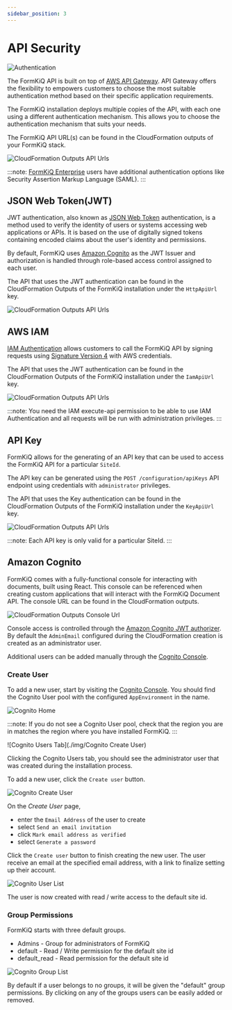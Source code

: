 ```yaml
---
sidebar_position: 3
---
```


# API Security

![Authentication](./img/formkiq_authentication.png)

The FormKiQ API is built on top of [AWS API Gateway](https://aws.amazon.com/api-gateway/). API Gateway offers the flexibility to empowers customers to choose the most suitable authentication method based on their specific application requirements. 

The FormKiQ installation deploys multiple copies of the API, with each one using a different authentication mechanism. This allows you to choose the authentication mechanism that suits your needs.

The FormKiQ API URL(s) can be found in the CloudFormation outputs of your FormKiQ stack.

![CloudFormation Outputs API Urls](./img/cf-outputs-apiurls.png)

:::note:
[FormKiQ Enterprise](https://www.formkiq.com/products/formkiq-enterprise) users have additional authentication options like Security Assertion Markup Language (SAML).
:::

## JSON Web Token(JWT)

JWT authentication, also known as [JSON Web Token](https://jwt.io/introduction) authentication, is a method used to verify the identity of users or systems accessing web applications or APIs. It is based on the use of digitally signed tokens containing encoded claims about the user's identity and permissions. 

By default, FormKiQ uses [Amazon Cognito](https://aws.amazon.com/cognito) as the JWT Issuer and authorization is handled through role-based access control assigned to each user.

The API that uses the JWT authentication can be found in the CloudFormation Outputs of the FormKiQ installation under the `HttpApiUrl` key.

![CloudFormation Outputs API Urls](./img/cf-outputs-apiurls.png)

## AWS IAM

[IAM Authentication](https://docs.aws.amazon.com/apigateway/latest/developerguide/http-api-access-control-iam.html) allows customers to call the FormKiQ API by signing requests using [Signature Version 4](https://docs.aws.amazon.com/IAM/latest/UserGuide/reference_aws-signing.html) with AWS credentials. 

The API that uses the JWT authentication can be found in the CloudFormation Outputs of the FormKiQ installation under the `IamApiUrl` key.

![CloudFormation Outputs API Urls](./img/cf-outputs-apiurls.png)

:::note:
You need the IAM execute-api permission to be able to use IAM Authentication and all requests will be run with administration privileges.
:::

## API Key

FormKiQ allows for the generating of an API key that can be used to access the FormKiQ API for a particular `SiteId`.

The API key can be generated using the `POST /configuration/apiKeys` API endpoint using credentials with `administrator` privileges.

The API that uses the Key authentication can be found in the CloudFormation Outputs of the FormKiQ installation under the `KeyApiUrl` key.

![CloudFormation Outputs API Urls](./img/cf-outputs-apiurls.png)

:::note:
Each API key is only valid for a particular SiteId.
:::

## Amazon Cognito

FormKiQ comes with a fully-functional console for interacting with documents, built using React. This console can be referenced when creating custom applications that will interact with the FormKiQ Document API. The console URL can be found in the CloudFormation outputs.

![CloudFormation Outputs Console Url](./img/cf-outputs-consoleurl.png)

Console access is controlled through the [Amazon Cognito JWT authorizer](https://aws.amazon.com/cognito). By default the `AdminEmail` configured during the CloudFormation creation is created as an administrator user.

Additional users can be added manually through the [Cognito Console](https://console.aws.amazon.com/cognito).

### Create User

To add a new user, start by visiting the [Cognito Console](https://console.aws.amazon.com/cognito). You should find the Cognito User pool with the configured `AppEnvironment` in the name.

![Cognito Home](./img/cognito-home.png)

:::note:
If you do not see a Cognito User pool, check that the region you are in matches the region where you have installed FormKiQ.
:::

![Cognito Users Tab](./img/Cognito Create User)

Clicking the Cognito Users tab, you should see the administrator user that was created during the installation process.

To add a new user, click the `Create user` button.

![Cognito Create User](./img/cognito-create-user.png)

On the *Create User* page,

* enter the `Email Address` of the user to create
* select `Send an email invitation`
* click `Mark email address as verified`
* select `Generate a password`

Click the `Create user` button to finish creating the new user. The user receive an email at the specified email address, with a link to finalize setting up their account.

![Cognito User List](./img/cognito-user-list.png)

The user is now created with read / write access to the default site id.

### Group Permissions

FormKiQ starts with three default groups.

* Admins - Group for administrators of FormKiQ
* default - Read / Write permission for the default site id
* default_read - Read permission for the default site id

![Cognito Group List](./img/cognito-group-list.png)

By default if a user belongs to no groups, it will be given the "default" group permissions. By clicking on any of the groups users can be easily added or removed.
